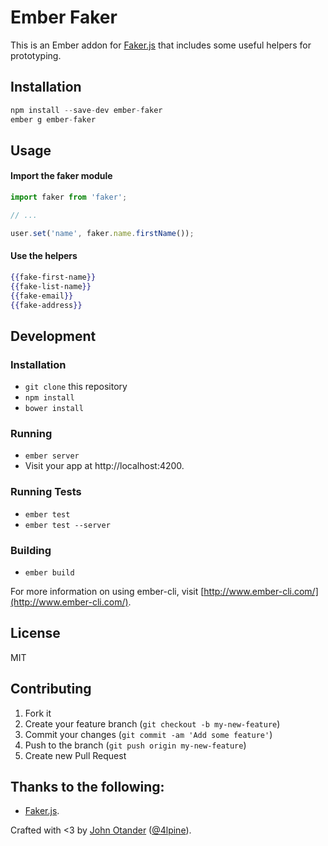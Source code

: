 # Ember Faker

This is an Ember addon for [Faker.js](https://github.com/marak/Faker.js/)
that includes some useful helpers for prototyping.

## Installation

```javascript
npm install --save-dev ember-faker
ember g ember-faker
```

## Usage

#### Import the faker module

```javascript
import faker from 'faker';

// ...

user.set('name', faker.name.firstName());
```
#### Use the helpers

```hbs
{{fake-first-name}}
{{fake-list-name}}
{{fake-email}}
{{fake-address}}
```

## Development

### Installation

* `git clone` this repository
* `npm install`
* `bower install`

### Running

* `ember server`
* Visit your app at http://localhost:4200.

### Running Tests

* `ember test`
* `ember test --server`

### Building

* `ember build`

For more information on using ember-cli, visit [http://www.ember-cli.com/](http://www.ember-cli.com/).

## License

MIT

## Contributing

1. Fork it
2. Create your feature branch (`git checkout -b my-new-feature`)
3. Commit your changes (`git commit -am 'Add some feature'`)
4. Push to the branch (`git push origin my-new-feature`)
5. Create new Pull Request

## Thanks to the following:

* [Faker.js](https://github.com/marak/Faker.js/).

Crafted with <3 by [John Otander](http://johnotander.com) ([@4lpine](https://twitter.com/4lpine)).
